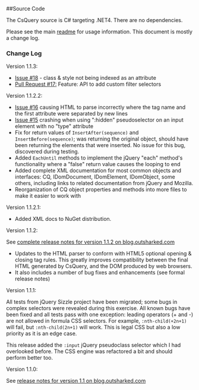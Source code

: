 ##Source Code

The CsQuery source is C# targeting .NET4. There are no dependencies. 

Please see the main [readme](https://github.com/jamietre/CsQuery/blob/master/README.md) for usage information. This document is mostly a change log.


### Change Log

Version 1.1.3:

- [Issue #18](https://github.com/jamietre/CsQuery/issues/18) - class & style not being indexed as an attribute
- [Pull Request #17:](https://github.com/jamietre/CsQuery/pull/17) Feature: API to add custom filter selectors

Version 1.1.2.2:

- [Issue #16](https://github.com/jamietre/CsQuery/issues/16) causing HTML to parse incorrectly where the tag name and the first attribute were separated by new lines
- [Issue #15](https://github.com/jamietre/CsQuery/issues/15) crashing when using ":hidden" pseudoselector on an input element with no "type" attribute
- Fix for return values of `InsertAfter(sequence)` and `InsertBefore(sequence)`; was returning the original object, should have been returning the elements that were inserted. No issue for this bug, discovered during testing.
- Added `EachUntil` methods to implement the jQuery "each" method's functionality where a "false" return value causes the looping to end
- Added complete XML documentation for most common objects and interfaces: CQ, IDomDocument, IDomElement, IDomObject, some others, including links to related documentation from jQuery and Mozilla.
- Reorganization of CQ object properties and methods into more files to make it easier to work with


Version 1.1.2.1:

- Added XML docs to NuGet distribution.

Version 1.1.2:

See [complete release notes for version 1.1.2 on blog.outsharked.com](http://blog.outsharked.com/2012/06/csquery-112-released.html)

- Updates to the HTML parser to conform with HTML5 optional opening & closing tag rules. This greatly improves compatibility between the final HTML generated by CsQuery, and the DOM produced by web browsers. 
- It also includes a number of bug fixes and enhancements (see formal release notes)

Version 1.1.1:

All tests from jQuery Sizzle project have been migrated; some bugs in complex selectors were revealed during this exercise. All known bugs have been fixed and all tests pass with one exception: leading operators (+ and -) are not allowed in formula CSS selectors. For example, `:nth-child(+2n+1)` will fail, but `:nth-child(2n+1)` will work. This is legal CSS but also a low priority as it is an edge case.

This release added the `:input` jQuery pseudoclass selector which I had overlooked before. The CSS engine was refactored a bit and should perform better too.

Version 1.1.0:

See [release notes for version 1.1 on blog.outsharked.com](http://blog.outsharked.com/2012/06/csquery-11-released-and-available-on.html)
